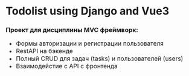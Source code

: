 # Todolist using Django and Vue3

### Проект для дисциплины MVC фреймворк:

<span style="font-size: 16px">

* Формы авторизации и регистрации пользователя
* RestAPI на бэкенде
* Полный CRUD для задач (tasks) и пользователей (users)
* Взаимодейстие с API с фронтенда

</span>